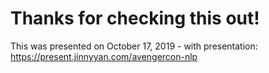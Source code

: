 # Thanks for checking this out! 
This was presented on October 17, 2019 - with presentation: https://present.jinnyyan.com/avengercon-nlp
